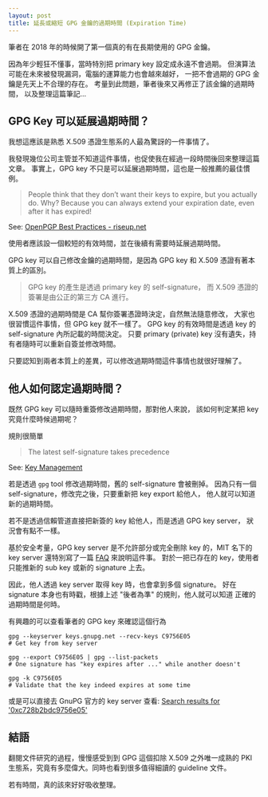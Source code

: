 ```yaml
---
layout: post
title: 延長或縮短 GPG 金鑰的過期時間 (Expiration Time)
---
```


筆者在 2018 年的時候開了第一個真的有在長期使用的 GPG 金鑰。

因為年少輕狂不懂事，當時特別把 primary key 設定成永遠不會過期。
但演算法可能在未來被發現漏洞，電腦的運算能力也會越來越好，
一把不會過期的 GPG 金鑰是先天上不合理的存在。
考量到此問題，筆者後來又再修正了該金鑰的過期時間，
以及整理這篇筆記...

## GPG Key 可以延展過期時間？

我想這應該是熟悉 X.509 憑證生態系的人最為驚訝的一件事情了。

我發現幾位公司主管並不知道這件事情，也促使我在經過一段時間後回來整理這篇文章。
事實上，GPG key 不只是可以延展過期時間，這也是一般推薦的最佳慣例。

> People think that they don’t want their keys to expire,
> but you actually do. Why? Because you can always extend your expiration date,
> even after it has expired!

See: [OpenPGP Best Practices - riseup.net](https://riseup.net/en/security/message-security/openpgp/best-practices#use-an-expiration-date-less-than-two-years)

使用者應該設一個較短的有效時間，並在後續有需要時延展過期時間。

GPG key 可以自己修改金鑰的過期時間，是因為 GPG key 和 X.509
憑證有著本質上的區別。

> GPG key 的產生是透過 primary key 的 self-signature，
> 而 X.509 憑證的簽署是由公正的第三方 CA 進行。

X.509 憑證的過期時間是 CA 幫你簽署憑證時決定，自然無法隨意修改，
大家也很習慣這件事情，但 GPG key 就不一樣了。
GPG key 的有效時間是透過 key 的 self-signature 內所記載的時間決定。
只要 primary (private) key 沒有遺失，持有者隨時可以重新自簽並修改時間。

只要認知到兩者本質上的差異，可以修改過期時間這件事情也就很好理解了。

## 他人如何認定過期時間？

既然 GPG key 可以隨時重簽修改過期時間，那對他人來說，
該如何判定某把 key 究竟什麼時候過期呢？

規則很簡單

> The latest self-signature takes precedence

See: [Key Management](https://www.gnupg.org/gph/en/manual/c235.html)

若是透過 `gpg` tool 修改過期時間，舊的 self-signature 會被刪掉。
因為只有一個 self-signature，修改完之後，只要重新把 key export 給他人，
他人就可以知道新的過期時間。

若不是透過信賴管道直接把新簽的 key 給他人，而是透過 GPG key server，
狀況會有點不一樣。

基於安全考量，GPG key server 是不允許部分或完全刪除 key 的，MIT 名下的 key server
還特別寫了一篇 [FAQ](https://pgp.mit.edu/faq.html) 來說明這件事。
對於一把已存在的 key，使用者只能推新的 sub key 或新的 signature 上去。

因此，他人透過 key server 取得 key 時，也會拿到多個 signature。
好在 signature 本身也有時戳，根據上述 "後者為準" 的規則，他人就可以知道
正確的過期時間是何時。

有興趣的可以查看筆者的 GPG key 來確認這個行為

```shell
gpg --keyserver keys.gnupg.net --recv-keys C9756E05
# Get key from key server

gpg --export C9756E05 | gpg --list-packets
# One signature has "key expires after ..." while another doesn't

gpg -k C9756E05
# Validate that the key indeed expires at some time
```

或是可以直接去 GnuPG 官方的 key server 查看:
[Search results for '0xc728b2bdc9756e05'](http://keys.gnupg.net/pks/lookup?op=vindex&fingerprint=on&search=0xC728B2BDC9756E05)

## 結語

翻閱文件研究的過程，慢慢感受到到 GPG 這個扣除 X.509 之外唯一成熟的 PKI
生態系，究竟有多麼偉大。同時也看到很多值得細讀的 guideline 文件。

若有時間，真的該來好好吸收整理。
